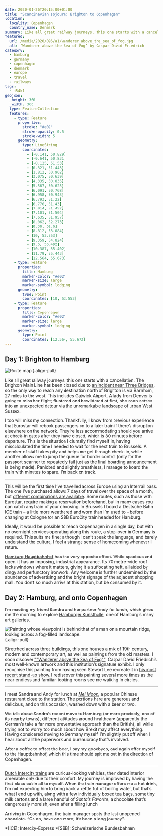 ```yaml
---
date: 2020-01-26T20:15:00+01:00
title: "Scandinavian sojourn: Brighton to Copenhagen"
location:
  locality: Copenhagen
  country_name: Denmark
summary: Like all great railway journeys, this one starts with a cancellation.
featured:
  url: /media/2020/026/a1/wanderer_above_the_sea_of_fog.jpg
  alt: ‘Wanderer above the Sea of Fog’ by Caspar David Friedrich
category:
  - hamburg
  - germany
  - copenhagen
  - denmark
  - europe
  - travel
  - railways
tags:
  - i54k1
geojson:
  _height: 360
  _width: 360
  type: FeatureCollection
  features:
    - type: Feature
      properties:
        stroke: "#e02"
        stroke-opacity: 0.5
        stroke-width: 5
      geometry:
        type: LineString
        coordinates:
          - [-0.141, 50.829]
          - [-0.641, 50.831]
          - [-0.125, 51.53]
          - [0.321, 51.443]
          - [1.812, 50.902]
          - [3.075, 50.639]
          - [4.335, 50.835]
          - [5.567, 50.625]
          - [6.091, 50.768]
          - [6.958, 50.943]
          - [6.793, 51.22]
          - [6.776, 51.43]
          - [7.014, 51.452]
          - [7.101, 51.504]
          - [7.635, 51.957]
          - [8.062, 52.273]
          - [8.38, 52.6]
          - [8.812, 53.084]
          - [10, 53.553]
          - [9.359, 54.824]
          - [9.5, 55.492]
          - [10.387, 55.402]
          - [11.79, 55.443]
          - [12.564, 55.673]
    - type: Feature
      properties:
        title: Hamburg
        marker-color: "#e02"
        marker-size: large
        marker-symbol: lodging
      geometry:
        type: Point
        coordinates: [10, 53.553]
    - type: Feature
      properties:
        title: Copenhagen
        marker-color: "#e02"
        marker-size: large
        marker-symbol: lodging
      geometry:
        type: Point
        coordinates: [12.564, 55.673]
---
```


## Day 1: Brighton to Hamburg

![Route map](/media/2020/026/a1/route_map.png "Brighton to Copenhagen via Hamburg.")
{.align-pull}

Like all great railway journeys, this one starts with a cancellation. The Brighton Main Line has been closed due to [an incident near Three Bridges][1], so the only way to reach any destination north of Brighton is via Barnham, 27 miles to the west. This includes Gatwick Airport. A lady from Denver is going to miss her flight; flustered and bewildered at first, she soon settles into an unexpected detour via the unremarkable landscape of urban West Sussex.

I too will miss my connection. Thankfully, I know from previous experience that Eurostar will rebook passengers on to a later train if there’s disruption elsewhere on the network. They’re less accommodating should you arrive at check-in gates after they have closed, which is 30 minutes before departure. This is the situation I clumsily find myself in, having miscalculated the time I needed to wait for the next train to Brussels. A member of staff takes pity and helps me get through check-in, while another allows me to jump the queue for border control (only for the passport scanner to repeatedly fail just as the final boarding announcement is being made). Panicked and slightly breathless, I manage to board the train with minutes to spare. I’m back on track.

---

This will be the first time I’ve travelled across Europe using an Interrail pass. The one I’ve purchased allows 7 days of travel over the space of a month, but [different combinations are available][2]. Some routes, such as those with Eurostar, require making a reservation beforehand, but in many cases you can catch any train of your choosing. In Brussels I board a Deutsche Bahn ICE train – a little more weathered and worn than I’m used to – before changing at Cologne for an SBB EuroCity train headed for Hamburg.

Ideally, it would be possible to reach Copenhagen in a single day, but with no overnight services operating along this route, a stop-over in Germany is required. This suits me fine; although I can’t speak the language, and barely understand the culture, I feel a strange sense of homecoming whenever I return.

[Hamburg Hauptbahnhof][3] has the very opposite effect. While spacious and open, it has an imposing, industrial appearance. Its 70 metre-wide roof lacks windows where it matters, giving it a suffocating heft, all aided by dingy and perfunctory ironwork. Any welcome is further undermined by the abundance of advertising and the bright signage of the adjacent shopping mall. You don’t so much arrive at this station, but be consumed by it.

## Day 2: Hamburg, and onto Copenhagen

I’m meeting my friend Sandra and her partner Andy for lunch, which gives me the morning to explore [Hamburger Kunsthalle][4], one of Hamburg’s many art galleries.

![Painting whose viewpoint is behind that of a man on a mountain ridge, looking across a fog-filled landscape.](/media/2020/026/a1/wanderer_above_the_sea_of_fog.jpg "Wanderer above the Sea of Fog. Caspar David Friedrich, 1818.")
{.align-pull}

Stretched across three buildings, this one houses a mix of 19th century, modern and contemporary art, as well as paintings from the old masters. I soon discover [""Wanderer above the Sea of Fog""][5], Caspar David Friedrich’s most well-known artwork and this institution’s signature exhibit. I only recognise this painting from having seen Stewart Lee recreate it in [his most recent stand-up show][6]. I rediscover this painting several more times as the near-endless and familiar-looking rooms see me walking in circles.

---

I meet Sandra and Andy for lunch at [_Mei Moon_][7], a popular Chinese restaurant close to the station. The portions here are generous and delicious, and on this occasion, washed down with a beer or two.

We talk about Sandra’s recent move to Hamburg (or more precisely, one of its nearby towns), different attitudes around healthcare (apparently the German’s take a far more preventative approach than the British), all while trying not to worry too much about how Brexit may affect everything. Having considered moving to Germany myself, I’m slightly put off when I hear about all the paperwork and bureaucracy that’s involved.

After a coffee to offset the beer, I say my goodbyes, and again offer myself to the Hauptbahnhof, which this time should spit me out in the direction of Copenhagen.

---

[Dutch Intercity trains][8] are curious-looking vehicles, their dated interior amenable only due to their comfort. My journey is improved by having the first-class cabin all to myself. When the train manager offers me a hot drink, I’m not expecting him to bring back a kettle full of boiling water, but that’s what I end up with, along with a few individually boxed tea bags, some tiny milk cartons and a large handful of [_Santa’s Favorite_][9], a chocolate that’s dangerously moreish, even after a filling lunch.

Arriving in Copenhagen, the train manager spots the last unopened chocolate. “Go on, have one more; it’s been a long journey”.

[1]: https://twitter.com/GatwickExpress/status/1220630996774723585
[2]: https://www.interrail.eu/en/interrail-passes
[3]: https://en.wikipedia.org/wiki/Hamburg_Hauptbahnhof
[4]: https://www.hamburger-kunsthalle.de/en
[5]: https://en.wikipedia.org/wiki/Wanderer_above_the_Sea_of_Fog
[6]: https://www.stewartlee.co.uk/content-provider/
[7]: http://www.meimoon.de
[8]: https://en.wikipedia.org/wiki/IC3
[9]: https://simplychocolate.dk/santasfavorite/

*[ICE]: Intercity-Express
*[SBB]: Schweizerische Bundesbahnen
